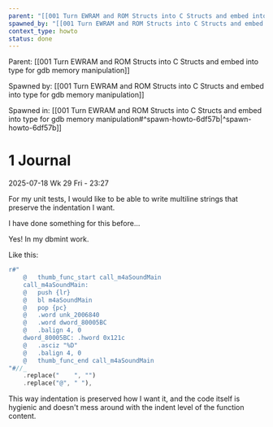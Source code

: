 ```yaml
---
parent: "[[001 Turn EWRAM and ROM Structs into C Structs and embed into type for gdb memory manipulation]]"
spawned_by: "[[001 Turn EWRAM and ROM Structs into C Structs and embed into type for gdb memory manipulation]]"
context_type: howto
status: done
---
```


Parent: [[001 Turn EWRAM and ROM Structs into C Structs and embed into type for gdb memory manipulation]]

Spawned by: [[001 Turn EWRAM and ROM Structs into C Structs and embed into type for gdb memory manipulation]] 

Spawned in: [[001 Turn EWRAM and ROM Structs into C Structs and embed into type for gdb memory manipulation#^spawn-howto-6df57b|^spawn-howto-6df57b]]

# 1 Journal

2025-07-18 Wk 29 Fri - 23:27

For my unit tests, I would like to be able to write multiline strings that preserve the indentation I want.

I have done something for this before...

Yes! In my dbmint work.

Like this:

```rust
r#"
    @   thumb_func_start call_m4aSoundMain
    call_m4aSoundMain:
    @   push {lr}
    @   bl m4aSoundMain
    @   pop {pc}
    @   .word unk_2006840
    @   .word dword_80005BC
    @   .balign 4, 0
    dword_80005BC: .hword 0x121c
    @   .asciz "%D"
    @   .balign 4, 0
    @   thumb_func_end call_m4aSoundMain
"#//_
	.replace("    ", "")
	.replace("@", " "),
```

This way indentation is preserved how I want it, and the code itself is hygienic and doesn't  mess around with the indent level of the function content.
